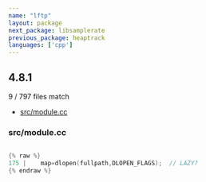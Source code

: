 ```yaml
---
name: "lftp"
layout: package
next_package: libsamplerate
previous_package: heaptrack
languages: ['cpp']
---
```

## 4.8.1
9 / 797 files match

 - [src/module.cc](#srcmodulecc)

### src/module.cc

```cpp

{% raw %}
175 |    map=dlopen(fullpath,DLOPEN_FLAGS);  // LAZY?
{% endraw %}

```
